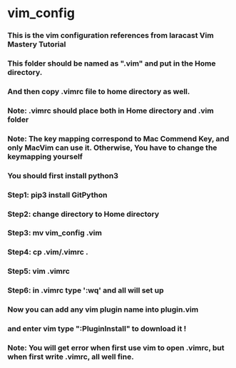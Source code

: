 # vim_config

### This is the vim configuration references from laracast Vim Mastery Tutorial

### This folder should be named as ".vim" and put in the Home directory.
### And then copy .vimrc file to home directory as well.
### Note: .vimrc should place both in Home directory and .vim folder

### Note: The key mapping <D-x> correspond to Mac Commend Key, and only MacVim can use it. Otherwise, You have to change the keymapping yourself

### You should first install python3

### Step1: pip3 install GitPython
### Step2: change directory to Home directory
### Step3: mv vim_config .vim
### Step4: cp .vim/.vimrc .
### Step5: vim .vimrc
### Step6: in .vimrc type ':wq' and all will set up

### Now you can add any vim plugin name into plugin.vim
### and enter vim type ":PluginInstall" to download it !

### Note: You will get error when first use vim to open .vimrc, but when first write .vimrc, all well fine.
